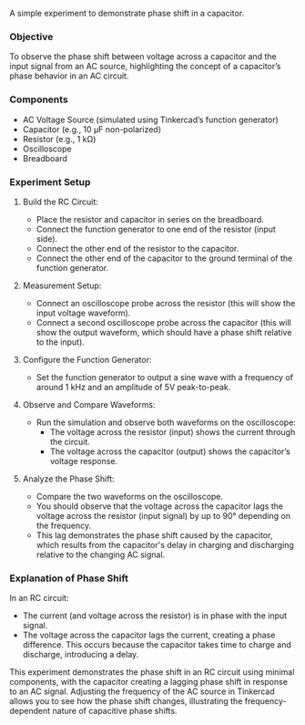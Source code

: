 A simple experiment to demonstrate phase shift in a capacitor.

### Objective

To observe the phase shift between voltage across a capacitor and the input signal from an AC source, highlighting the concept of a capacitor’s phase behavior in an AC circuit.

### Components

- AC Voltage Source (simulated using Tinkercad’s function generator)
- Capacitor (e.g., 10 µF non-polarized)
- Resistor (e.g., 1 kΩ)
- Oscilloscope
- Breadboard

### Experiment Setup

1. Build the RC Circuit:
   - Place the resistor and capacitor in series on the breadboard.
   - Connect the function generator to one end of the resistor (input side).
   - Connect the other end of the resistor to the capacitor.
   - Connect the other end of the capacitor to the ground terminal of the function generator.

2. Measurement Setup:
   - Connect an oscilloscope probe across the resistor (this will show the input voltage waveform).
   - Connect a second oscilloscope probe across the capacitor (this will show the output waveform, which should have a phase shift relative to the input).

3. Configure the Function Generator:
   - Set the function generator to output a sine wave with a frequency of around 1 kHz and an amplitude of 5V peak-to-peak.

4. Observe and Compare Waveforms:
   - Run the simulation and observe both waveforms on the oscilloscope:
     - The voltage across the resistor (input) shows the current through the circuit.
     - The voltage across the capacitor (output) shows the capacitor’s voltage response.

5. Analyze the Phase Shift:
   - Compare the two waveforms on the oscilloscope.
   - You should observe that the voltage across the capacitor lags the voltage across the resistor (input signal) by up to 90° depending on the frequency.
   - This lag demonstrates the phase shift caused by the capacitor, which results from the capacitor's delay in charging and discharging relative to the changing AC signal.

### Explanation of Phase Shift

In an RC circuit:

- The current (and voltage across the resistor) is in phase with the input signal.
- The voltage across the capacitor lags the current, creating a phase difference. This occurs because the capacitor takes time to charge and discharge, introducing a delay.

This experiment demonstrates the phase shift in an RC circuit using minimal components, with the capacitor creating a lagging phase shift in response to an AC signal. Adjusting the frequency of the AC source in Tinkercad allows you to see how the phase shift changes, illustrating the frequency-dependent nature of capacitive phase shifts.